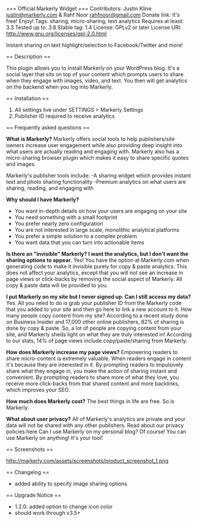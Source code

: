 === Official Markerly Widget ===
Contributors: Justin Kline <justin@markerly.com> & Rahf Noor <rahfnoor@gmail.com>
Donate link: It's free! Enjoy!
Tags: sharing, micro-sharing, text analytics
Requires at least: 3.3
Tested up to: 3.8
Stable tag: 1.4
License: GPLv2 or later
License URI: http://www.gnu.org/licenses/gpl-2.0.html

Instant sharing on text highlight/selection to Facebook/Twitter and more!

== Description ==

This plugin allows you to install Markerly on your WordPress blog.  It's a social layer that sits on top of your content which prompts users to share when they engage with images, video, and text.  You then will get analytics on the backend when you log into Markerly. 

== Installation ==

1. All settings live under SETTINGS > Markerly Settings
2. Publisher ID required to receive analytics

== Frequently asked questions ==

**What is Markerly?**
Markerly offers social tools to help publishers/site owners increase user engagement while also providing deep insight into what users are actually reading and engaging with. Markerly also has a micro-sharing browser plugin which makes it easy to share specific quotes and images. 

Markerly's publisher tools include: 
-A sharing widget which provides instant text and photo sharing functionality 
-Premium analytics on what users are sharing, reading, and engaging with

**Why should I have Markerly?**
- You want in-depth details on how your users are engaging on your site
- You need something with a small footprint
- You prefer nearly zero configuration
- You are not interested in large scale, monolithic analytical platforms
- You prefer a simple solution to a complex problem
- You want data that you can turn into actionable items

**Is there an "invisible" Markerly? I want the analytics, but I don't want the sharing options to appear.**
Yes! You have the option at Markerly.com when generating code to make it invisible purely for copy & paste analytics. This does not affect your analytics, except that you will not see an increase in page views or click-backs by removing the social aspect of Markerly. All copy & paste data will be provided to you.

**I put Markerly on my site but I never signed up. Can I still access my data?**
Yes. All you need to do is grab your publisher ID from the Markerly code that you added to your site and then go here to link a new account to it.
How many people copy content from my site?
According to a recent study done on Business Insider and 17,000 other online publishers, 82% of sharing is done by copy & paste. So, a lot of people are copying content from your site, and Markerly sheds light on what they are truly interested in! According to our stats, 14% of page views include copy/paste/sharing from Markerly.

**How does Markerly increase my page views?**
Empowering readers to share micro-content is extremely valuable. When readers engage in content it's because they are interested in it. By prompting readers to impulsively share what they engage in, you make the action of sharing instant and convenient. By prompting readers to share more of what they love, you receive more click-backs from that shared content and more backlinks, which improves your SEO.

**How much does Markerly cost?**
The best things in life are free. So is Markerly.

**What about user privacy?**
All of Markerly's analytics are private and your data will not be shared with any other publishers. Read about our privacy policies here
Can I use Markerly on my personal blog?
Of course! You can use Markerly on anything! It's your tool!


== Screenshots ==

http://markerly.com/assets/screenshots/product_screenshot_1.png

== Changelog == 

- added ability to specify image sharing options

== Upgrade Notice == 

- 1.2.0: added option to change icon color
- should work through v3.5+